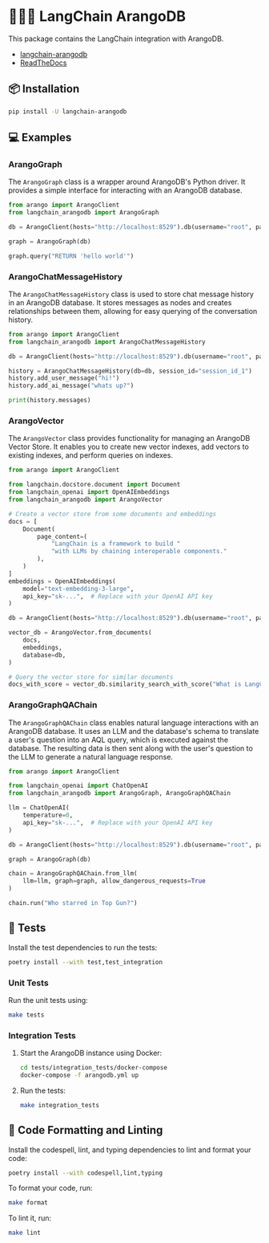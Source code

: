 # 🦜️🔗🥑 LangChain ArangoDB

This package contains the LangChain integration with ArangoDB.

- [langchain-arangodb](https://pypi.org/project/langchain-arangodb/)
- [ReadTheDocs](https://langchain-arangodb.readthedocs.io/en/latest/)

## 📦 Installation

```bash
pip install -U langchain-arangodb
```

## 💻 Examples

### ArangoGraph

The `ArangoGraph` class is a wrapper around ArangoDB's Python driver.
It provides a simple interface for interacting with an ArangoDB database.

```python
from arango import ArangoClient
from langchain_arangodb import ArangoGraph

db = ArangoClient(hosts="http://localhost:8529").db(username="root", password="password")

graph = ArangoGraph(db)

graph.query("RETURN 'hello world'")
```

### ArangoChatMessageHistory

The `ArangoChatMessageHistory` class is used to store chat message history in an ArangoDB database.
It stores messages as nodes and creates relationships between them, allowing for easy querying of the conversation history.

```python
from arango import ArangoClient
from langchain_arangodb import ArangoChatMessageHistory

db = ArangoClient(hosts="http://localhost:8529").db(username="root", password="password")

history = ArangoChatMessageHistory(db=db, session_id="session_id_1")
history.add_user_message("hi!")
history.add_ai_message("whats up?")

print(history.messages)
```

### ArangoVector

The `ArangoVector` class provides functionality for managing an ArangoDB Vector Store. It enables you to create new vector indexes, add vectors to existing indexes, and perform queries on indexes.

```python
from arango import ArangoClient

from langchain.docstore.document import Document
from langchain_openai import OpenAIEmbeddings
from langchain_arangodb import ArangoVector

# Create a vector store from some documents and embeddings
docs = [
    Document(
        page_content=(
            "LangChain is a framework to build "
            "with LLMs by chaining interoperable components."
        ),
    )
]
embeddings = OpenAIEmbeddings(
    model="text-embedding-3-large",
    api_key="sk-...",  # Replace with your OpenAI API key
)

db = ArangoClient(hosts="http://localhost:8529").db(username="root", password="password")

vector_db = ArangoVector.from_documents(
    docs,
    embeddings,
    database=db,
)

# Query the vector store for similar documents
docs_with_score = vector_db.similarity_search_with_score("What is LangChain?", k=1)
```

### ArangoGraphQAChain

The `ArangoGraphQAChain` class enables natural language interactions with an ArangoDB database.
It uses an LLM and the database's schema to translate a user's question into an AQL query, which is executed against the database.
The resulting data is then sent along with the user's question to the LLM to generate a natural language response.

```python
from arango import ArangoClient

from langchain_openai import ChatOpenAI
from langchain_arangodb import ArangoGraph, ArangoGraphQAChain

llm = ChatOpenAI(
    temperature=0,
    api_key="sk-...",  # Replace with your OpenAI API key
)

db = ArangoClient(hosts="http://localhost:8529").db(username="root", password="password")

graph = ArangoGraph(db)

chain = ArangoGraphQAChain.from_llm(
    llm=llm, graph=graph, allow_dangerous_requests=True
)

chain.run("Who starred in Top Gun?")
```

## 🧪 Tests

Install the test dependencies to run the tests:

```bash
poetry install --with test,test_integration
```

### Unit Tests

Run the unit tests using:

```bash
make tests
```

### Integration Tests

1. Start the ArangoDB instance using Docker:

    ```bash
    cd tests/integration_tests/docker-compose
    docker-compose -f arangodb.yml up
    ```

2. Run the tests:

    ```bash
    make integration_tests
    ```

## 🧹 Code Formatting and Linting

Install the codespell, lint, and typing dependencies to lint and format your code:

```bash
poetry install --with codespell,lint,typing
```

To format your code, run:

```bash
make format
```

To lint it, run:

```bash
make lint
```

